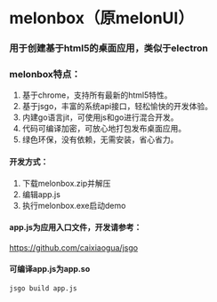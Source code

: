 # melonbox（原melonUI）

### 用于创建基于html5的桌面应用，类似于electron

### melonbox特点：
1. 基于chrome，支持所有最新的html5特性。
2. 基于jsgo，丰富的系统api接口，轻松愉快的开发体验。
3. 内建go语言jit，可使用js和go进行混合开发。
4. 代码可编译加密，可放心地打包发布桌面应用。
5. 绿色环保，没有依赖，无需安装，省心省力。

#### 开发方式：
1. 下载melonbox.zip并解压
2. 编辑app.js
3. 执行melonbox.exe启动demo

#### app.js为应用入口文件，开发请参考：
https://github.com/caixiaogua/jsgo

#### 可编译app.js为app.so
```
jsgo build app.js
```

